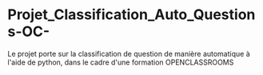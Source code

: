 # Projet_Classification_Auto_Questions-OC-
Le projet porte sur la classification de question de manière automatique à l'aide de python, dans le cadre d'une formation OPENCLASSROOMS
